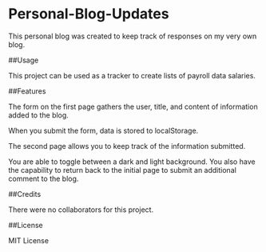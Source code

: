 # Personal-Blog-Updates

This personal blog was created to keep track of responses on my very own blog.

##Usage

This project can be used as a tracker to create lists of payroll data salaries.

##Features

The form on the first page gathers the user, title, and content of information added to the blog.  

When you submit the form, data is stored to localStorage.  

The second page allows you to keep track of the information submitted.

You are able to toggle between a dark and light background.  You also have the capability to return back to the initial page to submit an additional comment to the blog.

##Credits

There were no collaborators for this project.

##License

MIT License